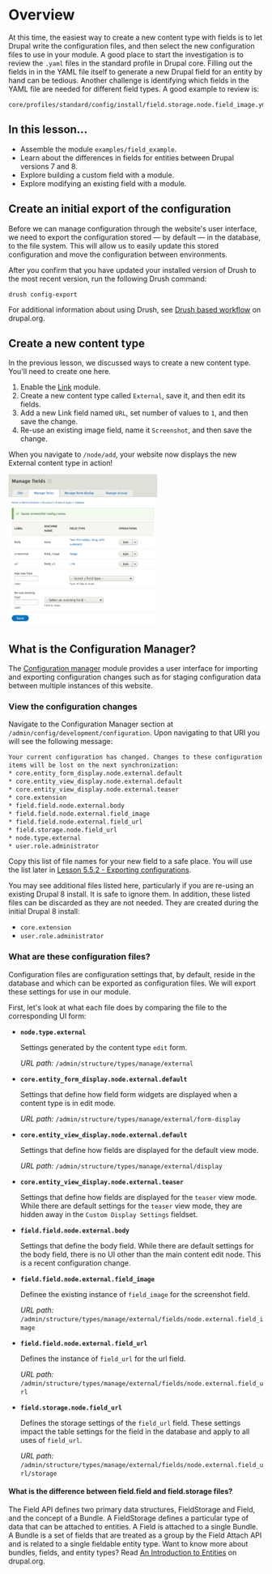 <!--
{
"name" : "drupal-8-fields-entities",
"version" : "0.0.1",
"title" : "Lesson 5.1 - Fields for entities",
"description" : "Fields for entities",
"freshnessDate" : 2015-12-11,
"homepage" : "https://docs.acquia.com/articles/drupal-8-fields-entities",
"canonicalSource" : "https://docs.acquia.com/articles/drupal-8-fields-entities",
"license" : "CC BY-SA"
}
-->

<!-- @section -->

# Overview


At this time, the easiest way to create a new content type with fields is to let Drupal write the configuration files, and then select the new configuration files to use in your module. A good place to start the investigation is to review the `.yaml` files in the standard profile in Drupal core. Filling out the fields in in the YAML file itself to generate a new Drupal field for an entity by hand can be tedious. Another challenge is identifying which fields in the YAML file are needed for different field types. A good example to review is:

```
core/profiles/standard/config/install/field.storage.node.field_image.yml
```

<!-- @section -->

## In this lesson...

*   Assemble the module `examples/field_example`.
*   Learn about the differences in fields for entities between Drupal versions 7 and 8.
*   Explore building a custom field with a module.
*   Explore modifying an existing field with a module.

<!-- @section -->

## Create an initial export of the configuration

Before we can manage configuration through the website's user interface, we need to export the configuration stored — by default — in the database, to the file system. This will allow us to easily update this stored configuration and move the configuration between environments.

After you confirm that you have updated your installed version of Drush to the most recent version, run the following Drush command:

```
drush config-export
```

For additional information about using Drush, see [Drush based workflow](https://www.drupal.org/node/2416591) on drupal.org.

<!-- @section -->

## Create a new content type

In the previous lesson, we discussed ways to create a new content type. You'll need to create one here.

1.  Enable the [Link](https://www.drupal.org/project/link) module.
2.  Create a new content type called `External`, save it, and then edit its fields.
3.  Add a new Link field named `URL`, set number of values to `1`, and then save the change.
4.  Re-use an existing image field, name it `Screenshot`, and then save the change.

When you navigate to `/node/add`, your website now displays the new External content type in action!

![external-node.png](https://raw.githubusercontent.com/outlearn-content/acquia/master/assets/external-node.png)

<!-- @section -->

## What is the Configuration Manager?

The [Configuration manager](https://www.drupal.org/documentation/administer/config) module provides a user interface for importing and exporting configuration changes such as for staging configuration data between multiple instances of this website.

### View the configuration changes

Navigate to the Configuration Manager section at `/admin/config/development/configuration`. Upon navigating to that URI you will see the following message:

```
Your current configuration has changed. Changes to these configuration items will be lost on the next synchronization:
* core.entity_form_display.node.external.default
* core.entity_view_display.node.external.default
* core.entity_view_display.node.external.teaser
* core.extension
* field.field.node.external.body
* field.field.node.external.field_image
* field.field.node.external.field_url
* field.storage.node.field_url
* node.type.external
* user.role.administrator
```

Copy this list of file names for your new field to a safe place. You will use the list later in [Lesson 5.5.2 - Exporting configurations](https://docs.acquia.com/articles/drupal-8-exporting-configurations).

You may see additional files listed here, particularly if you are re-using an existing Drupal 8 install. It is safe to ignore them. In addition, these listed files can be discarded as they are not needed. They are created during the initial Drupal 8 install:

*   `core.extension`
*   `user.role.administrator`

### What are these configuration files?

Configuration files are configuration settings that, by default, reside in the database and which can be exported as configuration files. We will export these settings for use in our module.

First, let's look at what each file does by comparing the file to the corresponding UI form:

*   **`node.type.external`**

    Settings generated by the content type `edit` form.

    _URL path:_ `/admin/structure/types/manage/external`

*   **`core.entity_form_display.node.external.default`**

    Settings that define how field form widgets are displayed when a content type is in edit mode.

    _URL path:_ `/admin/structure/types/manage/external/form-display`

*   **`core.entity_view_display.node.external.default`**

    Settings that define how fields are displayed for the default view mode.

    _URL path:_ `/admin/structure/types/manage/external/display`

*   **`core.entity_view_display.node.external.teaser`**

    Settings that define how fields are displayed for the `teaser` view mode. While there are default settings for the `teaser` view mode, they are hidden away in the `Custom Display Settings` fieldset.

*   **`field.field.node.external.body`**

    Settings that define the body field. While there are default settings for the body field, there is no UI other than the main content edit node. This is a recent configuration change.

*   **`field.field.node.external.field_image`**

    Definee the existing instance of `field_image` for the screenshot field.

    _URL path:_ `/admin/structure/types/manage/external/fields/node.external.field_image`

*   **`field.field.node.external.field_url`**

    Defines the instance of `field_url` for the url field.

    _URL path:_ `/admin/structure/types/manage/external/fields/node.external.field_url`

*   **`field.storage.node.field_url`**

    Defines the storage settings of the `field_url` field. These settings impact the table settings for the field in the database and apply to all uses of `field_url`.

    _URL path:_ `/admin/structure/types/manage/external/fields/node.external.field_url/storage`

#### What is the difference between field.field and field.storage files?

The Field API defines two primary data structures, FieldStorage and Field, and the concept of a Bundle. A FieldStorage defines a particular type of data that can be attached to entities. A Field is attached to a single Bundle. A Bundle is a set of fields that are treated as a group by the Field Attach API and is related to a single fieldable entity type. Want to know more about bundles, fields, and entity types? Read [An Introduction to Entities](https://www.drupal.org/node/1261744) on drupal.org.
